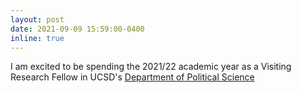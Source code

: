```yaml
---
layout: post
date: 2021-09-09 15:59:00-0400
inline: true
---
```


I am excited to be spending the 2021/22 academic year as a Visiting Research Fellow in UCSD's [Department of Political Science](https://polisci.ucsd.edu/)
